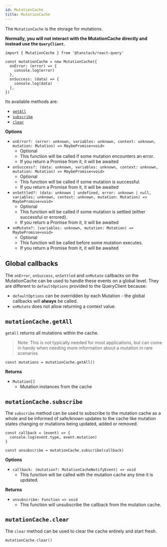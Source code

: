 ```yaml
---
id: MutationCache
title: MutationCache
---
```


The `MutationCache` is the storage for mutations.

**Normally, you will not interact with the MutationCache directly and instead use the `QueryClient`.**

```tsx
import { MutationCache } from '@tanstack/react-query'

const mutationCache = new MutationCache({
  onError: (error) => {
    console.log(error)
  },
  onSuccess: (data) => {
    console.log(data)
  },
})
```

Its available methods are:

- [`getAll`](#mutationcachegetall)
- [`subscribe`](#mutationcachesubscribe)
- [`clear`](#mutationcacheclear)

**Options**

- `onError?: (error: unknown, variables: unknown, context: unknown, mutation: Mutation) => MaybePromise<void>`
  - Optional
  - This function will be called if some mutation encounters an error.
  - If you return a Promise from it, it will be awaited
- `onSuccess?: (data: unknown, variables: unknown, context: unknown, mutation: Mutation) => MaybePromise<void>`
  - Optional
  - This function will be called if some mutation is successful.
  - If you return a Promise from it, it will be awaited
- `onSettled?: (data: unknown | undefined, error: unknown | null, variables: unknown, context: unknown, mutation: Mutation) => MaybePromise<void>`
  - Optional
  - This function will be called if some mutation is settled (either successful or errored).
  - If you return a Promise from it, it will be awaited
- `onMutate?: (variables: unknown, mutation: Mutation) => MaybePromise<void>`
  - Optional
  - This function will be called before some mutation executes.
  - If you return a Promise from it, it will be awaited

## Global callbacks

The `onError`, `onSuccess`, `onSettled` and `onMutate` callbacks on the MutationCache can be used to handle these events on a global level. They are different to `defaultOptions` provided to the QueryClient because:

- `defaultOptions` can be overridden by each Mutation - the global callbacks will **always** be called.
- `onMutate` does not allow returning a context value.

## `mutationCache.getAll`

`getAll` returns all mutations within the cache.

> Note: This is not typically needed for most applications, but can come in handy when needing more information about a mutation in rare scenarios

```tsx
const mutations = mutationCache.getAll()
```

**Returns**

- `Mutation[]`
  - Mutation instances from the cache

## `mutationCache.subscribe`

The `subscribe` method can be used to subscribe to the mutation cache as a whole and be informed of safe/known updates to the cache like mutation states changing or mutations being updated, added or removed.

```tsx
const callback = (event) => {
  console.log(event.type, event.mutation)
}

const unsubscribe = mutationCache.subscribe(callback)
```

**Options**

- `callback: (mutation?: MutationCacheNotifyEvent) => void`
  - This function will be called with the mutation cache any time it is updated.

**Returns**

- `unsubscribe: Function => void`
  - This function will unsubscribe the callback from the mutation cache.

## `mutationCache.clear`

The `clear` method can be used to clear the cache entirely and start fresh.

```tsx
mutationCache.clear()
```
